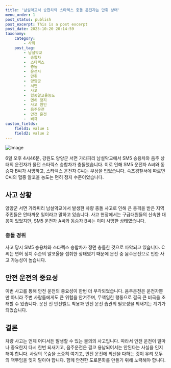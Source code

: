 ```yaml
---
title: '남설악교서 승합차와 스타렉스 충돌 운전자는 만취 상태'
menu_order: 1
post_status: publish
post_excerpt: This is a post excerpt
post_date: 2023-10-20 20:14:59
taxonomy:
    category:
        - 사회
    post_tag:
        - 남설악교
        -  승합차
        -  스타렉스
        -  충돌
        -  운전자
        -  만취
        -  양양군
        -  서면
        -  사고
        -  혈중알코올농도
        -  면허 정지
        -  사고 원인
        -  음주운전
        -  안전 운전
        -  비극
custom_fields:
    field1: value 1
    field2: value 2
---
```


![Image](https://imgnews.pstatic.net/image/087/2024/02/07/0001024869_001_20240207082901150.jpg?type=w647)


6일 오후 4시46분, 강원도 양양군 서면 가라피리 남설악교에서 SM5 승용차와 음주 상태의 운전자가 몰던 스타렉스 승합차가 충돌했습니다. 이로 인해 SM5 운전자 A씨와 동승자 B씨가 사망하고, 스타렉스 운전자 C씨는 부상을 입었습니다. 속초경찰서에 따르면 C씨의 혈중 알코올 농도는 면허 정지 수준이었습니다.

## 사고 상황
양양군 서면 가라피리 남설악교에서 발생한 차량 충돌 사고로 인해 큰 충격을 받은 지역 주민들은 안타까운 일이라고 말하고 있습니다. 사고 현장에서는 구급대원들의 신속한 대응이 있었지만, SM5 운전자 A씨와 동승자 B씨는 이미 사망한 상태였습니다.

### 충돌 경위
사고 당시 SM5 승용차와 스타렉스 승합차가 정면 충돌한 것으로 파악되고 있습니다. C씨는 면허 정지 수준의 알코올을 섭취한 상태였기 때문에 운전 중 음주운전으로 인한 사고 가능성이 높습니다. 

## 안전 운전의 중요성
이번 사고를 통해 안전 운전의 중요성이 한번 더 부각되었습니다. 음주운전은 운전자뿐만 아니라 주변 사람들에게도 큰 위험을 안겨주며, 무책임한 행동으로 결국 큰 비극을 초래할 수 있습니다. 운전 전 안전벨트 착용과 안전 운전 습관의 필요성을 되새기는 계기가 되었습니다.

## 결론
차량 사고는 언제 어디서든 발생할 수 있는 불의의 사고입니다. 따라서 안전 운전이 얼마나 중요한지 다시 한번 되새기고, 음주운전은 결코 용납되어서는 안된다는 사실을 인지해야 합니다. 사람의 목숨을 소중히 여기고, 안전 운전에 최선을 다하는 것이 우리 모두의 책무임을 잊지 말아야 합니다. 함께 안전한 도로문화를 만들기 위해 노력해야 합니다.
